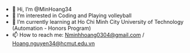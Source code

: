 - 👋 Hi, I’m @MinHoang34
- 👀 I’m interested in Coding and Playing volleyball
- 🌱 I’m currently learning at Ho Chi Minh City University of Technology (Automation - Honors Program)
- 📫 How to reach me: Nminhhoang0304@gmail.com / Hoang.nguyen34@hcmut.edu.vn

<!---
MinHoang34/MinHoang34 is a ✨ special ✨ repository because its `README.md` (this file) appears on your GitHub profile.
You can click the Preview link to take a look at your changes.
--->
